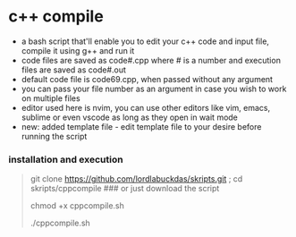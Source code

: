 # c++ compile

* a bash script that'll enable you to edit your c++ code and input file, compile it using g++ and run it
* code files are saved as code#.cpp where # is a number and execution files are saved as code#.out
* default code file is code69.cpp, when passed without any argument
* you can pass your file number as an argument in case you wish to work on multiple files
* editor used here is nvim, you can use other editors like vim, emacs, sublime or even vscode as long as they open in wait mode
* new: added template file - edit template file to your desire before running the script

### installation and execution

> git clone https://github.com/lordlabuckdas/skripts.git ; cd skripts/cppcompile ### or just download the script 
>
> chmod +x cppcompile.sh
>
> ./cppcompile.sh